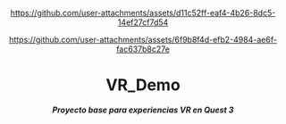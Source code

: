 <header>

https://github.com/user-attachments/assets/d11c52ff-eaf4-4b26-8dc5-14ef27cf7d54


https://github.com/user-attachments/assets/6f9b8f4d-efb2-4984-ae6f-fac637b8c27e


# **VR_Demo**

_**Proyecto base para experiencias VR en Quest 3**_


</header>
   
<footer>
   

</footer>
